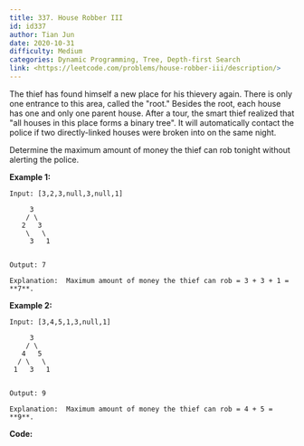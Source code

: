 ```yaml
---
title: 337. House Robber III
id: id337
author: Tian Jun
date: 2020-10-31
difficulty: Medium
categories: Dynamic Programming, Tree, Depth-first Search
link: <https://leetcode.com/problems/house-robber-iii/description/>
---
```


The thief has found himself a new place for his thievery again. There is only
one entrance to this area, called the "root." Besides the root, each house has
one and only one parent house. After a tour, the smart thief realized that
"all houses in this place forms a binary tree". It will automatically contact
the police if two directly-linked houses were broken into on the same night.

Determine the maximum amount of money the thief can rob tonight without
alerting the police.

**Example 1:**
            
	Input: [3,2,3,null,3,null,1]             3        / \       2   3        \   \          3   1        
	Output: 7     
	Explanation:  Maximum amount of money the thief can rob = 3 + 3 + 1 = **7**.

**Example 2:**
            
	Input: [3,4,5,1,3,null,1]             3        / \       4   5      / \   \      1   3   1        
	Output: 9    
	Explanation:  Maximum amount of money the thief can rob = 4 + 5 = **9**.    


**Code:**
